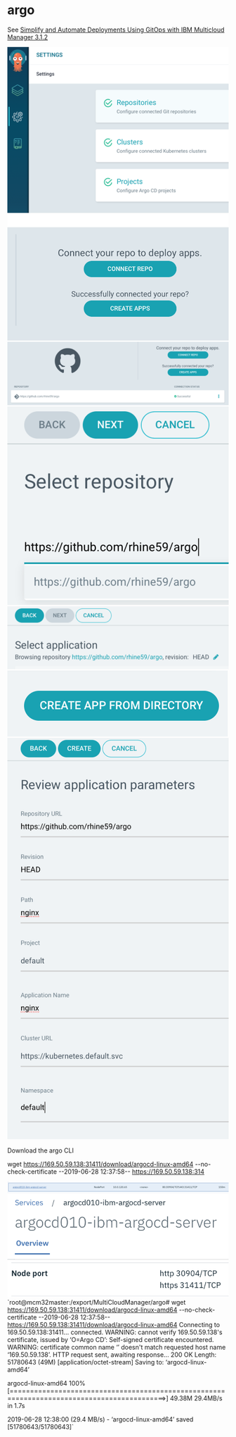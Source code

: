 # argo
See [Simplify and Automate Deployments Using GitOps with IBM Multicloud Manager 3.1.2](https://www.ibm.com/cloud/blog/simplify-and-automate-deployments-using-gitops-with-ibm-multicloud-manager-3-1-2)

![Argo Settings](images/2019/06/argo-settings.png)
![Connect Repository](images/2019/06/connect-repository.png)
![Connected Repository](images/2019/06/connected-repository.png)
![Select your Git Repository](images/2019/06/select-your-git-repository.png)
![aaa](images/2019/06/aaa.png)
![bbb](images/2019/06/bbb.png)
![Create and application](images/2019/06/create-and-application.png)

Download the argo CLI

wget https://169.50.59.138:31411/download/argocd-linux-amd64 --no-check-certificate
--2019-06-28 12:37:58--  https://169.50.59.138:314

![ArgoCD Server Service](images/2019/06/argocd-server-service.png)
![Server Service details](images/2019/06/server-service-details.png)
![Click on https link](images/2019/06/click-on-https-link.png)
`root@mcm32master:/export/MultiCloudManager/argo# wget https://169.50.59.138:31411/download/argocd-linux-amd64 --no-check-certificate
--2019-06-28 12:37:58--  https://169.50.59.138:31411/download/argocd-linux-amd64
Connecting to 169.50.59.138:31411... connected.
WARNING: cannot verify 169.50.59.138's certificate, issued by ‘O=Argo CD’:
  Self-signed certificate encountered.
    WARNING: certificate common name ‘’ doesn't match requested host name ‘169.50.59.138’.
HTTP request sent, awaiting response... 200 OK
Length: 51780643 (49M) [application/octet-stream]
Saving to: ‘argocd-linux-amd64’

argocd-linux-amd64                           100%[============================================================================================>]  49.38M  29.4MB/s    in 1.7s    

2019-06-28 12:38:00 (29.4 MB/s) - ‘argocd-linux-amd64’ saved [51780643/51780643]`
